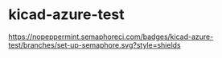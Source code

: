 # kicad-azure-test
https://nopeppermint.semaphoreci.com/badges/kicad-azure-test/branches/set-up-semaphore.svg?style=shields
